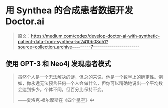 # 用 Synthea 的合成患者数据开发 Doctor.ai

> 原文：<https://medium.com/codex/develop-doctor-ai-with-synthetic-patient-data-from-synthea-5c2410b08d51?source=collection_archive---------7----------------------->

## 使用 GPT-3 和 Neo4j 发现患者模式

> 虽然个人是一个无法解决的谜，但总的来说，他是一个数学上的确定性。例如，你永远无法预言任何一个人会做什么，但你可以精确地说出一个平均数会达到多少。个体不同，但百分比保持不变。
> 
> ——夏洛克·福尔摩斯在《四个星座》中